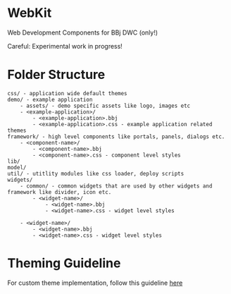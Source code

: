 # WebKit
Web Development Components for BBj DWC (only!)

Careful: Experimental work in progress!

# Folder Structure
```
css/ - application wide default themes
demo/ - example application
    - assets/ - demo specific assets like logo, images etc
    - <example-application>/
        - <example-application>.bbj 
        - <example-application>.css - example application related themes
framework/ - high level components like portals, panels, dialogs etc.
    - <component-name>/
        - <component-name>.bbj
        - <component-name>.css - component level styles
lib/
model/
util/ - utitlity modules like css loader, deploy scripts
widgets/
    - common/ - common widgets that are used by other widgets and framework like divider, icon etc.
        - <widget-name>/
            - <widget-name>.bbj
            - <widget-name>.css - widget level styles
    
    - <widget-name>/
        - <widget-name>.bbj
        - <widget-name>.css - widget level styles
```
# Theming Guideline
For custom theme implementation, follow this guideline [here](https://github.com/BBj-Plugins/WebKit/blob/Update-gudlines-for-custom-theming/docs/theme-guideline.md)